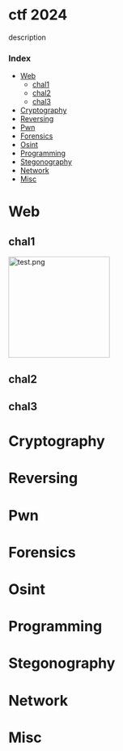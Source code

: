 # ctf 2024
description


### Index
- [Web](#web)
    - [chal1](#chal1)
    - [chal2](#chal2)
    - [chal3](#chal3)
- [Cryptography](#cryptography)
- [Reversing](#Reversing)
- [Pwn](#pwn)
- [Forensics](#forensics)
- [Osint](#osint)
- [Programming](#programming)
- [Stegonography](#stegonography)
- [Network](#Network)
- [Misc](#misc)



# Web

## chal1

<img src="test.png" alt="test.png" width="200"/>

## chal2

## chal3

# Cryptography

# Reversing

# Pwn

# Forensics

# Osint

# Programming

# Stegonography

# Network

# Misc